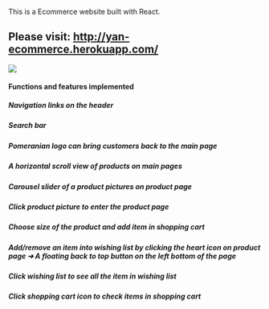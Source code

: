 This is a Ecommerce website built with React. 
## Please visit: http://yan-ecommerce.herokuapp.com/


![](https://media.giphy.com/media/NYFi68d5MP6QtQCjLb/giphy.gif)


#### Functions and features implemented
##### Navigation links on the header
##### Search bar
##### Pomeranian logo can bring customers back to the main page
##### A horizontal scroll view of products on main pages
##### Carousel slider of a product pictures on product page
##### Click product picture to enter the product page
##### Choose size of the product and add item in shopping cart
##### Add/remove an item into wishing list by clicking the heart icon on product page ➔ A floating back to top button on the left bottom of the page
##### Click wishing list to see all the item in wishing list
##### Click shopping cart icon to check items in shopping cart
